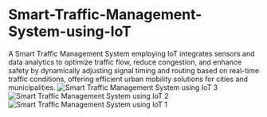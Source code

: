 # Smart-Traffic-Management-System-using-IoT
A Smart Traffic Management System employing IoT integrates sensors and data analytics to optimize traffic flow, reduce congestion, and enhance safety by dynamically adjusting signal timing and routing based on real-time traffic conditions, offering efficient urban mobility solutions for cities and municipalities.
![Smart Traffic Management System using IoT 3](https://github.com/VAppalanaidu/Smart-Traffic-Management-System-using-IoT/assets/149422647/5cf2dc3b-fd25-46e4-b94c-b7ee46e1c5db)
![Smart Traffic Management System using IoT 2](https://github.com/VAppalanaidu/Smart-Traffic-Management-System-using-IoT/assets/149422647/15a41504-fdd2-4347-8f21-3312df8b562b)
![Smart Traffic Management System using IoT 1](https://github.com/VAppalanaidu/Smart-Traffic-Management-System-using-IoT/assets/149422647/8459c227-e7bf-4fe2-82f4-99d661aa5f92)
